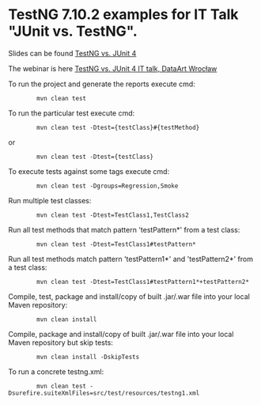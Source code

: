 # TestNG 7.10.2 examples for IT Talk "JUnit vs. TestNG".

Slides can be found [TestNG vs. JUnit 4](https://www.slideshare.net/oleynikandrey/it-talk-testng-6-vs-junit-4/)

The webinar is here [TestNG vs. JUnit 4 IT talk, DataArt Wrocław](https://youtu.be/3C-Nu5mkyOQ?t=3189)

To run the project and generate the reports execute cmd:

            mvn clean test

To run the particular test execute cmd:

            mvn clean test -Dtest={testClass}#{testMethod}

or

            mvn clean test -Dtest={testClass}

To execute tests against some tags execute cmd:

            mvn clean test -Dgroups=Regression,Smoke

Run multiple test classes:

            mvn clean test -Dtest=TestClass1,TestClass2

Run all test methods that match pattern 'testPattern*' from a test class:

            mvn clean test -Dtest=TestClass1#testPattern*

Run all test methods match pattern 'testPattern1*' and 'testPattern2*' from a test class:

            mvn clean test -Dtest=TestClass1#testPattern1*+testPattern2*

Compile, test, package and install/copy of built .jar/.war file into your local Maven repository:

            mvn clean install

Compile, package and install/copy of built .jar/.war file into your local Maven repository but skip tests:

            mvn clean install -DskipTests

To run a concrete testng.xml:

            mvn clean test -Dsurefire.suiteXmlFiles=src/test/resources/testng1.xml
